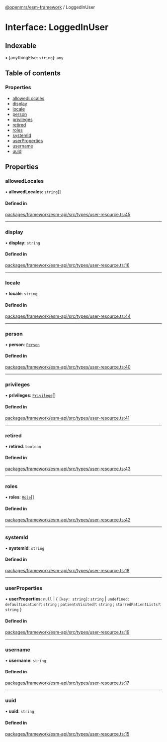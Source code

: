 [@openmrs/esm-framework](../API.md) / LoggedInUser

# Interface: LoggedInUser

## Indexable

▪ [anythingElse: `string`]: `any`

## Table of contents

### Properties

- [allowedLocales](LoggedInUser.md#allowedlocales)
- [display](LoggedInUser.md#display)
- [locale](LoggedInUser.md#locale)
- [person](LoggedInUser.md#person)
- [privileges](LoggedInUser.md#privileges)
- [retired](LoggedInUser.md#retired)
- [roles](LoggedInUser.md#roles)
- [systemId](LoggedInUser.md#systemid)
- [userProperties](LoggedInUser.md#userproperties)
- [username](LoggedInUser.md#username)
- [uuid](LoggedInUser.md#uuid)

## Properties

### allowedLocales

• **allowedLocales**: `string`[]

#### Defined in

[packages/framework/esm-api/src/types/user-resource.ts:45](https://github.com/mccarthyaaron/openmrs-esm-core/blob/main/packages/framework/esm-api/src/types/user-resource.ts#L45)

___

### display

• **display**: `string`

#### Defined in

[packages/framework/esm-api/src/types/user-resource.ts:16](https://github.com/mccarthyaaron/openmrs-esm-core/blob/main/packages/framework/esm-api/src/types/user-resource.ts#L16)

___

### locale

• **locale**: `string`

#### Defined in

[packages/framework/esm-api/src/types/user-resource.ts:44](https://github.com/mccarthyaaron/openmrs-esm-core/blob/main/packages/framework/esm-api/src/types/user-resource.ts#L44)

___

### person

• **person**: [`Person`](Person.md)

#### Defined in

[packages/framework/esm-api/src/types/user-resource.ts:40](https://github.com/mccarthyaaron/openmrs-esm-core/blob/main/packages/framework/esm-api/src/types/user-resource.ts#L40)

___

### privileges

• **privileges**: [`Privilege`](Privilege.md)[]

#### Defined in

[packages/framework/esm-api/src/types/user-resource.ts:41](https://github.com/mccarthyaaron/openmrs-esm-core/blob/main/packages/framework/esm-api/src/types/user-resource.ts#L41)

___

### retired

• **retired**: `boolean`

#### Defined in

[packages/framework/esm-api/src/types/user-resource.ts:43](https://github.com/mccarthyaaron/openmrs-esm-core/blob/main/packages/framework/esm-api/src/types/user-resource.ts#L43)

___

### roles

• **roles**: [`Role`](Role.md)[]

#### Defined in

[packages/framework/esm-api/src/types/user-resource.ts:42](https://github.com/mccarthyaaron/openmrs-esm-core/blob/main/packages/framework/esm-api/src/types/user-resource.ts#L42)

___

### systemId

• **systemId**: `string`

#### Defined in

[packages/framework/esm-api/src/types/user-resource.ts:18](https://github.com/mccarthyaaron/openmrs-esm-core/blob/main/packages/framework/esm-api/src/types/user-resource.ts#L18)

___

### userProperties

• **userProperties**: ``null`` \| { `[key: string]`: `string` \| `undefined`; `defaultLocation?`: `string` ; `patientsVisited?`: `string` ; `starredPatientLists?`: `string`  }

#### Defined in

[packages/framework/esm-api/src/types/user-resource.ts:19](https://github.com/mccarthyaaron/openmrs-esm-core/blob/main/packages/framework/esm-api/src/types/user-resource.ts#L19)

___

### username

• **username**: `string`

#### Defined in

[packages/framework/esm-api/src/types/user-resource.ts:17](https://github.com/mccarthyaaron/openmrs-esm-core/blob/main/packages/framework/esm-api/src/types/user-resource.ts#L17)

___

### uuid

• **uuid**: `string`

#### Defined in

[packages/framework/esm-api/src/types/user-resource.ts:15](https://github.com/mccarthyaaron/openmrs-esm-core/blob/main/packages/framework/esm-api/src/types/user-resource.ts#L15)
